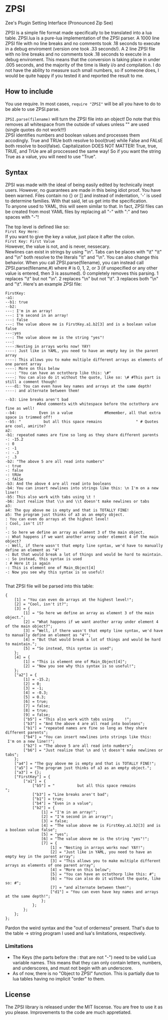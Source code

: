 # ZPSI
Zee's Plugin Setting Interface (Pronounced Zip See)

ZPSI is a simple file format made specifically to be translated into a lua table. ZPSI.lua is a pure-lua implementation of the ZPSI parser. A 1000 line ZPSI file with no line breaks and no comments took .18 seconds to execute in a debug enviroment (version one took .33 seconds!). A 2 line ZPSI file with no line breaks and no comments took .18 seconds to execute in a debug enviroment. This means that the conversion is taking place in under .005 seconds, and the majority of the time is likely i/o and compilation. I do not have the ability to measure such small numbers, so if someone does, I would be quite happy if you tested it and reported the result to me.

## How to include

You use require. In most cases, `require "ZPSI"` will be all you have to do to be able to use ZPSI.parse.

`ZPSI.parse(filename)` will turn the ZPSI file into an object! Do note that this removes all whitespace from the outside of values unless "" are used (single quotes do not work!!!)    
ZPSI identifies numbers and boolean values and processes them accodingly. True and TRUe both resolve to bool(true) while False and FALsE both resolve to bool(false). Capitalization DOES NOT MATTER! True, true, TRUE, and TrUe are all proccessed the same way! So if you want the string True as a value, you will need to use "True".

## Syntax

ZPSI was made with the ideal of being easily edited by technically inept users. However, no guarantees are made in this being idiot proof. You have been warned. Files contain no {} or [] and instead of indentation, '-' is used to determine families. With that said, let us get into the specification.    
To anyone used to YAML, this will seem similar to that. In fact, ZPSI files can be created from most YAML files by replacing all "-" with ":" and two spaces with "-"!

The top level is defined like so:    
`First Key Here:`    
If you want to give the key a value, just place it after the colon.    
`First Key: First Value`    
However, the value is not, and is never, nessecary.    
Newlines can exist in strings by using "\n". Tabs can be places with "\t" "\\t" and "\\n" both resolve to the literals "\t" and "\n". You can also change this behavior. When you call ZPSI.parse(filename), you can instead call ZPSI.parse(filename,#) where # is 0, 1, 2, or 3 (if unspecified or any other value is entered, then 3 is assumed). 0 completely removes this parsing. 1 replaces "\t" but not "\n". 2 replaces "\n" but not "\t". 3 replaces both "\n" and "\t".
Here's an example ZPSI file:
```
FirstKey:
-a1:
--b1: true
--b2: 
---: I'm in an array!
---: I'm second in an array!
---: false
---: The value above me is FirstKey.a1.b2[3] and is a boolean value false
---:yes
---: The value above me is the string "yes"!
---:
----:Nesting in arrays works now! YAY!
----: Just like in YAML, you need to have an empty key in the parent array
----: This allows you to make multiple different arrays as elements of one parent array
----: More on this below
----: "You can have an octothorp like this: \#"
----: You can also do it without the quote, like so: \# #This part is still a comment though!
----d1: You can even have key names and arrays at the same depth!
----: and alternate between them!

--b3: Line breaks aren't bad
              #And comments with whitespace before the octothorp are fine as well!
--b4:          Even in a value              #Remember, all that extra space is trimmed off!
--b5: "          but all this space remains               " # Quotes are cool, amirite?
a2: 
-b1: repeated names are fine so long as they share different parents
-: -15.2
-: 0
-: -1
-: -.3
-: .3
-b2: "The above 5 are all read into numbers"
-: true
-: false
-: tRUe
-: fAlSe
-b3: And the above 4 are all read into booleans
-b4: You can insert newlines into strings like this: \n I'm on a new line!!
-b5: This also work with tabs using \t !
-b6: Just realize that \\n and \\t doesn't make newlines or tabs
a3:
a4: The guy above me is empty and that is TOTALLY FINE!
a5: The program just thinks of a3 as an empty object.
: You can even do arrays at the highest level!
: Cool, isn't it?
:
-: So here we define an array as element 3 of the main object.
-: What happens if we want another array under element 4 of the main object?
-: Well, if there wasn't that empty line syntax, we'd have to manually define an element as "4"
-: But that would break a lot of things and would be hard to maintain.
-: So instead, this syntax is used
: # Here it is again
-: This is element one of Main_Object[4]
-: Now you see why this syntax is so useful!


```

That ZPSI file will be parsed into this table:

```
{
	[1] = "You can even do arrays at the highest level!";
	[2] = "Cool, isn't it?";
	[3] = {
		[1] = "So here we define an array as element 3 of the main object.";
		[2] = "What happens if we want another array under element 4 of the main object?";
		[3] = "Well, if there wasn't that empty line syntax, we'd have to manually define an element as "4"";
		[4] = "But that would break a lot of things and would be hard to maintain.";
		[5] = "So instead, this syntax is used";
	};
	[4] = {
		[1] = "This is element one of Main_Object[4]";
		[2] = "Now you see why this syntax is so useful!";
	};
	["a2"] = {
		[1] = -15.2;
		[2] = 0;
		[3] = -1;
		[4] = -0.3;
		[5] = 0.3;
		[6] = true;
		[7] = false;
		[8] = true;
		[9] = false;
		["b5"] = "This also work with tabs using 	 !";
		["b3"] = "And the above 4 are all read into booleans";
		["b1"] = "repeated names are fine so long as they share different parents";
		["b4"] = "You can insert newlines into strings like this: 
 I'm on a new line!!";
		["b2"] = "The above 5 are all read into numbers";
		["b6"] = "Just realize that \n and \t doesn't make newlines or tabs";
	};
	["a4"] = "The guy above me is empty and that is TOTALLY FINE!";
	["a5"] = "The program just thinks of a3 as an empty object.";
	["a3"] = {};
	["FirstKey"] = {
		["a1"] = {
			["b5"] = "          but all this space remains               ";
			["b3"] = "Line breaks aren't bad";
			["b1"] = true;
			["b4"] = "Even in a value";
			["b2"] = {
				[1] = "I'm in an array!";
				[2] = "I'm second in an array!";
				[3] = false;
				[4] = "The value above me is FirstKey.a1.b2[3] and is a boolean value false";
				[5] = "yes";
				[6] = "The value above me is the string "yes"!";
				[7] = {
					[1] = "Nesting in arrays works now! YAY!";
					[2] = "Just like in YAML, you need to have an empty key in the parent array";
					[3] = "This allows you to make multiple different arrays as elements of one parent array";
					[4] = "More on this below";
					[5] = "You can have an octothorp like this: #";
					[6] = "You can also do it without the quote, like so: #";
					[7] = "and alternate between them!";
					["d1"] = "You can even have key names and arrays at the same depth!";
				};
			};
		};
	};
};
```
Pardon the weird syntax and the "out of orderness" present. That's due to the table -> string program I used and lua's limitations, respectively.

### Limitations

  * The Keys (the parts before the : that are not "-") need to be valid Lua variable names. This means that they can only contain letters, numbers, and underscores, and must not begin with an underscore.    
  * As of now, there is no "Object to ZPSI" function. This is partially due to lua tables having no implicit "order" to them. 
  
## License
The ZPSI library is released under the MIT liscense. You are free to use it as you please. Improvements to the code are much appretiated.
